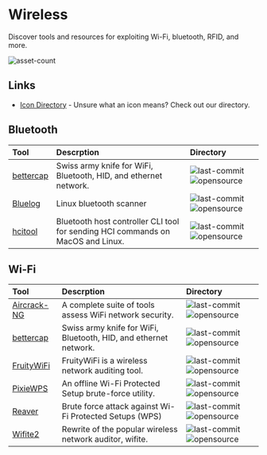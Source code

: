 # Wireless

Discover tools and resources for exploiting Wi-Fi, bluetooth, RFID, and more.

![asset-count](https://img.shields.io/badge/Tools%20%26%20Resources%20Availalbe-9-947cb0?style=for-the-badge)

## Links <!-- {docsify-ignore} -->

- [Icon Directory](../ICONS.md) - Unsure what an icon means? Check out our directory.

## Bluetooth

| Tool | Descrption | Directory |
| :--- | :--- | :--- |
| [bettercap](https://github.com/bettercap/bettercap) | Swiss army knife for WiFi, Bluetooth, HID, and ethernet network. | ![last-commit](https://img.shields.io/github/last-commit/bettercap/bettercap?color=947cb0&style=flat-square) ![opensource](https://raw.githubusercontent.com/InfosecHouse/InfosecHouse/main/docs/icons/opensource.png) |
| [Bluelog](https://github.com/MS3FGX/Bluelog) | Linux bluetooth scanner | ![last-commit](https://img.shields.io/github/last-commit/MS3FGX/Bluelog?color=947cb0&style=flat-square) ![opensource](https://raw.githubusercontent.com/InfosecHouse/InfosecHouse/main/docs/icons/opensource.png) |
| [hcitool](https://github.com/MillerTechnologyPeru/hcitool) | Bluetooth host controller CLI tool for sending HCI commands on MacOS and Linux. | ![last-commit](https://img.shields.io/github/last-commit/MillerTechnologyPeru/hcitool?color=947cb0&style=flat-square) ![opensource](https://raw.githubusercontent.com/InfosecHouse/InfosecHouse/main/docs/icons/opensource.png) |

## Wi-Fi

| Tool | Descrption | Directory |
| :--- | :--- | :--- |
| [Aircrack-NG](https://github.com/aircrack-ng/aircrack-ng) | A complete suite of tools assess WiFi network security. | ![last-commit](https://img.shields.io/github/last-commit/aircrack-ng/aircrack-ng?color=947cb0&style=flat-square) ![opensource](https://raw.githubusercontent.com/InfosecHouse/InfosecHouse/main/docs/icons/opensource.png) |
| [bettercap](https://github.com/bettercap/bettercap) | Swiss army knife for WiFi, Bluetooth, HID, and ethernet network. | ![last-commit](https://img.shields.io/github/last-commit/bettercap/bettercap?color=947cb0&style=flat-square) ![opensource](https://raw.githubusercontent.com/InfosecHouse/InfosecHouse/main/docs/icons/opensource.png) |
| [FruityWiFi](https://github.com/xtr4nge/FruityWifi) | FruityWiFi is a wireless network auditing tool. | ![last-commit](https://img.shields.io/github/last-commit/xtr4nge/FruityWifi?color=947cb0&style=flat-square) ![opensource](https://raw.githubusercontent.com/InfosecHouse/InfosecHouse/main/docs/icons/opensource.png) |
| [PixieWPS](https://github.com/wiire-a/pixiewps) | An offline Wi-Fi Protected Setup brute-force utility. | ![last-commit](https://img.shields.io/github/last-commit/wiire-a/pixiewps?color=947cb0&style=flat-square) ![opensource](https://raw.githubusercontent.com/InfosecHouse/InfosecHouse/main/docs/icons/opensource.png) |
| [Reaver](https://github.com/t6x/reaver-wps-fork-t6x) | Brute force attack against  Wi-Fi Protected Setups \(WPS\) | ![last-commit](https://img.shields.io/github/last-commit/t6x/reaver-wps-fork-t6x?color=947cb0&style=flat-square) ![opensource](https://raw.githubusercontent.com/InfosecHouse/InfosecHouse/main/docs/icons/opensource.png) |
| [Wifite2](https://github.com/derv82/wifite2) | Rewrite of the popular wireless network auditor, wifite. | ![last-commit](https://img.shields.io/github/last-commit/derv82/wifite2?color=947cb0&style=flat-square) ![opensource](https://raw.githubusercontent.com/InfosecHouse/InfosecHouse/main/docs/icons/opensource.png) |
